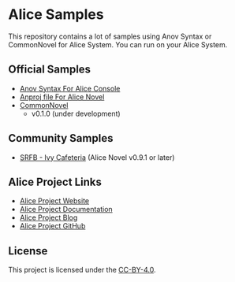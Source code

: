 # Alice Samples

This repository contains a lot of samples using Anov Syntax or CommonNovel for Alice System. You can run on your Alice System.

## Official Samples

- [Anov Syntax For Alice Console](AliceConsole)
- [Anproj file For Alice Novel](AliceNovel)
- [CommonNovel](CommonNovel)
  - v0.1.0 (under development)

[^anov]: (Anov Syntax)

## Community Samples

- [SRFB - Ivy Cafeteria](https://github.com/ivycafe/srfb/tree/main/src) (Alice Novel v0.9.1 or later)

## Alice Project Links

- [Alice Project Website](https://alicenovel.web.app)
- [Alice Project Documentation](https://alicenovel.web.app/en/docs)
- [Alice Project Blog](https://alicenovel.web.app/en/blog)
- [Alice Project GitHub](https://github.com/alicenovel)

## License

This project is licensed under the [CC-BY-4.0](./LICENSE).

